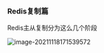 ### Redis复制篇

Redis主从复制分为这么几个阶段

<img src="https://my-typora-pictures-1252258460.cos.ap-guangzhou.myqcloud.com/img/image-20211118171539572.png" alt=" image-20211118171539572" style="zoom:100%;" />